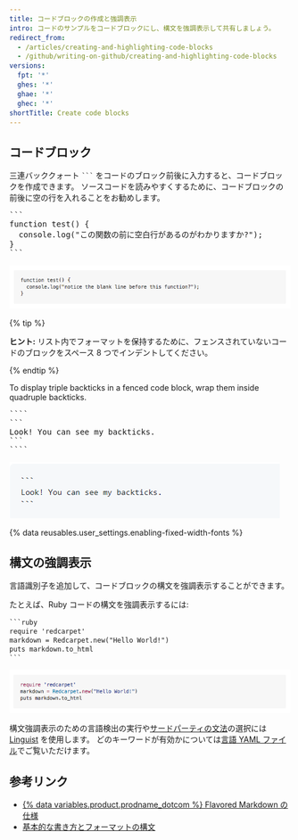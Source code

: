 ```yaml
---
title: コードブロックの作成と強調表示
intro: コードのサンプルをコードブロックにし、構文を強調表示して共有しましょう。
redirect_from:
  - /articles/creating-and-highlighting-code-blocks
  - /github/writing-on-github/creating-and-highlighting-code-blocks
versions:
  fpt: '*'
  ghes: '*'
  ghae: '*'
  ghec: '*'
shortTitle: Create code blocks
---
```


## コードブロック

三連バッククォート <code>\`\`\`</code> をコードのブロック前後に入力すると、コードブロックを作成できます。 ソースコードを読みやすくするために、コードブロックの前後に空の行を入れることをお勧めします。

<pre>
```
function test() {
  console.log("この関数の前に空白行があるのがわかりますか?");
}
```
</pre>

![表示されたコードブロック](/assets/images/help/writing/fenced-code-block-rendered.png)

{% tip %}

**ヒント:** リスト内でフォーマットを保持するために、フェンスされていないコードのブロックをスペース 8 つでインデントしてください。

{% endtip %}

To display triple backticks in a fenced code block, wrap them inside quadruple backticks.


<pre>
```` 
```
Look! You can see my backticks.
```
````
</pre>

![Rendered fenced code with backticks block](/assets/images/help/writing/fenced-code-show-backticks-rendered.png)

{% data reusables.user_settings.enabling-fixed-width-fonts %}

## 構文の強調表示

<!-- If you make changes to this feature, update /getting-started-with-github/github-language-support to reflect any changes to supported languages. -->

言語識別子を追加して、コードブロックの構文を強調表示することができます。

たとえば、Ruby コードの構文を強調表示するには:

    ```ruby
    require 'redcarpet'
    markdown = Redcarpet.new("Hello World!")
    puts markdown.to_html
    ```

![Ruby の構文を強調して表示されたコードブロック](/assets/images/help/writing/code-block-syntax-highlighting-rendered.png)

構文強調表示のための言語検出の実行や[サードパーティの文法](https://github.com/github/linguist/blob/master/vendor/README.md)の選択には [Linguist](https://github.com/github/linguist) を使用します。 どのキーワードが有効かについては[言語 YAML ファイル](https://github.com/github/linguist/blob/master/lib/linguist/languages.yml)でご覧いただけます。

## 参考リンク

- [{% data variables.product.prodname_dotcom %} Flavored Markdown の仕様](https://github.github.com/gfm/)
- [基本的な書き方とフォーマットの構文](/articles/basic-writing-and-formatting-syntax)
